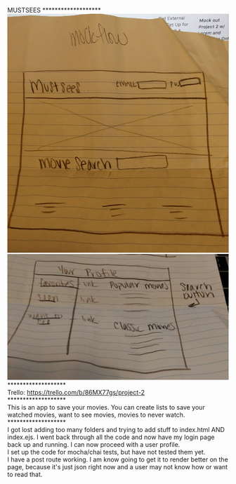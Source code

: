 MUSTSEES
******************* <br>
<img src="/public/main_page.jpg">
<img src="/public/profile_page.jpg"> <br>
******************* <br>
Trello: https://trello.com/b/86MX77gs/project-2 <br>
******************* <br>
This is an app to save your movies. You can create lists to save your watched movies, want to see movies, movies to never watch. <br>
******************* <br>
I got lost adding too many folders and trying to add stuff to index.html AND index.ejs. I went back through all the code and now have my login page back up and running. I can now proceed with a user profile. <br>
I set up the code for mocha/chai tests, but have not tested them yet. <br>
I have a post route working. I am know going to get it to render better on the page, because it's just json right now and a user may not know how or want to read that.

